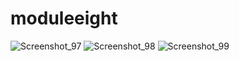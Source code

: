 # moduleeight

![Screenshot_97](https://github.com/zahidnayon/moduleeight/assets/49867118/8f18083b-cf14-4014-8498-609442879ea5)
![Screenshot_98](https://github.com/zahidnayon/moduleeight/assets/49867118/92a2153d-313f-466e-882f-7b7cd39b238f)
![Screenshot_99](https://github.com/zahidnayon/moduleeight/assets/49867118/ef224bb2-a1a3-4fcb-a8cb-13353182c03b)
